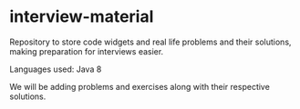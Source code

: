 # interview-material
Repository to store code widgets and real life problems and their solutions, making preparation for interviews easier.

Languages used: Java 8

We will be adding problems and exercises along with their respective solutions.
